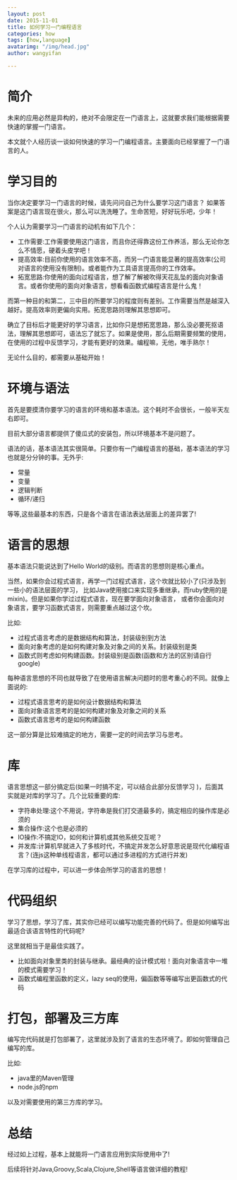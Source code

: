 ```yaml
---
layout: post
date: 2015-11-01
title: 如何学习一门编程语言
categories: how
tags: [how,language]
avatarimg: "/img/head.jpg"
author: wangyifan

---
```


# 简介
未来的应用必然是异构的，绝对不会限定在一门语言上，这就要求我们能根据需要快速的掌握一门语言。

本文就个人经历谈一谈如何快速的学习一门编程语言。主要面向已经掌握了一门语言的人。

# 学习目的
当你决定要学习一门语言的时候，请先问问自己为什么要学习这门语言？
如果答案是这门语言现在很火，那么可以洗洗睡了。生命苦短，好好玩乐吧，少年！

个人认为需要学习一门语言的动机有如下几个：

- 工作需要:工作需要使用这门语言，而且你还得靠这份工作养活，那么无论你怎么不情愿，硬着头皮学吧！
- 提高效率:目前你使用的语言效率不高，而另一门语言能显著的提高效率(公司对语言的使用没有限制)。或者能作为工具语言提高你的工作效率。
- 拓宽思路:你使用的面向过程语言，想了解了解被吹得天花乱坠的面向对象语言。或者你使用的面向对象语言，想看看函数式编程语言是什么鬼！

而第一种目的和第二，三中目的所要学习的程度则有差别。工作需要当然是越深入越好。提高效率则更偏向实用。拓宽思路则理解其思想即可。

确立了目标后才能更好的学习语言，比如你只是想拓宽思路，那么没必要死抠语法，理解其思想即可，语法忘了就忘了。如果是使用，那么后期需要频繁的使用，在使用的过程中反馈学习，才能有更好的效果。编程嘛，无他，唯手熟尔！

无论什么目的，都需要从基础开始！

# 环境与语法

首先是要摸清你要学习的语言的环境和基本语法。这个耗时不会很长，一般半天左右即可。

目前大部分语言都提供了傻瓜式的安装包，所以环境基本不是问题了。

语法的话，基本语法其实很简单。只要你有一门编程语言的基础，基本语法的学习也就是分分钟的事。无外乎:

- 常量
- 变量
- 逻辑判断
- 循环/递归

等等,这些最基本的东西，只是各个语言在语法表达层面上的差异罢了!

# 语言的思想

基本语法只能说达到了Hello World的级别。而语言的思想则是核心重点。

当然，如果你会过程式语言，再学一门过程式语言，这个坎就比较小了(只涉及到一些小的语法层面的学习，
比如Java使用接口来实现多重继承，而ruby使用的是mixin)。但是如果你学过过程式语言，现在要学面向对象语言，
或者你会面向对象语言，要学习函数式语言，则需要重点越过这个坎。

<!-- more -->

比如:

- 过程式语言考虑的是数据结构和算法，封装级别到方法
- 面向对象考虑的是如何构建对象及对象之间的关系。封装级别是类
- 函数式则考虑如何构建函数。封装级别是函数(函数和方法的区别请自行google)

每种语言思想的不同也就导致了在使用语言解决问题时的思考重心的不同。就像上面说的:

- 过程式语言思考的是如何设计数据结构和算法
- 面向对象语言思考的是如何构建对象及对象之间的关系
- 函数式语言思考的是如何构建函数

这一部分算是比较难搞定的地方，需要一定的时间去学习与思考。

# 库

语言思想这一部分搞定后(如果一时搞不定，可以结合此部分反馈学习 )，后面其实就是对库的学习了。几个比较重要的库:

- 字符串处理:这个不用说，字符串是我们打交道最多的，搞定相应的操作库是必须的
- 集合操作:这个也是必须的
- IO操作:不搞定IO，如何和计算机或其他系统交互呢？
- 并发库:计算机早就进入了多核时代，不搞定并发怎么好意思说是现代化编程语言？(连js这种单线程语言，都可以通过多进程的方式进行并发)

在学习库的过程中，可以进一步体会所学习的语言的思想！

# 代码组织

学习了思想，学习了库，其实你已经可以编写功能完善的代码了。但是如何编写出最适合该语言特性的代码呢?

这里就相当于是最佳实践了。

- 比如面向对象里类的封装与继承。最经典的设计模式啦！面向对象语言中一堆的模式需要学习！
- 函数式编程里函数的定义，lazy seq的使用，偏函数等等编写出更函数式的代码

# 打包，部署及三方库

编写完代码就是打包部署了，这里就涉及到了语言的生态环境了。即如何管理自己编写的库。

比如:

- java里的Maven管理
- node.js的npm

以及对需要使用的第三方库的学习。

# 总结

经过如上过程，基本上就能将一门语言应用到实际使用中了!

后续将针对Java,Groovy,Scala,Clojure,Shell等语言做详细的教程!
